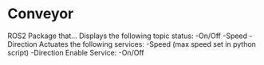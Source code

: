 # Conveyor
ROS2 Package that... 
Displays the following topic status:
		-On/Off
		-Speed
		-Direction
	Actuates the following services:
		-Speed (max speed set in python script)
		-Direction
	Enable Service:
		-On/Off
